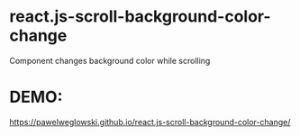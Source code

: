 # react.js-scroll-background-color-change
Component changes background color while scrolling
# DEMO: 
https://pawelweglowski.github.io/react.js-scroll-background-color-change/
